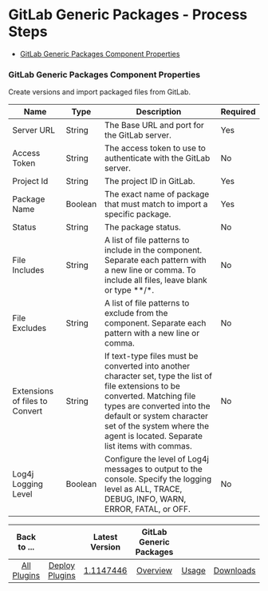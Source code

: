 # GitLab Generic Packages - Process Steps

* [GitLab Generic Packages Component Properties](#comp-prop)


### GitLab Generic Packages Component Properties

Create versions and import packaged files from GitLab.


| Name | Type | Description                                                                                                          | Required |
| ---- | ---- | -------------------------------------------------------------------------------------------------------------------- | -------- |
| Server URL | String | The Base URL and port for the GitLab server. | Yes |
| Access Token | String | The access token to use to authenticate with the GitLab server. | No |
| Project Id | String | The project ID in GitLab. | Yes |
| Package Name | Boolean | The exact name of package that must match to import a specific package. | Yes |
| Status | String | The package status. | No |
| File Includes | String | A list of file patterns to include in the component. Separate each pattern with a new line or comma. To include all files, leave blank or type **/*. | No |
| File Excludes | String | A list of file patterns to exclude from the component. Separate each pattern with a new line or comma. | No |
| Extensions of files to Convert | String | If text-type files must be converted into another character set, type the list of file extensions to be converted. Matching file types are converted into the default or system character set of the system where the agent is located. Separate list items with commas. | No |
| Log4j Logging Level | Boolean | Configure the level of Log4j messages to output to the console. Specify the logging level as ALL, TRACE, DEBUG, INFO, WARN, ERROR, FATAL, or OFF. | No |



|          Back to ...          | |         Latest Version         |GitLab Generic Packages|||
|:-----------------------------:|:------------------------------:| :---: | :---: | :---: | :---: |
| [All Plugins](../../index.md) | [Deploy Plugins](../README.md) |[1.1147446](https://raw.githubusercontent.com/UrbanCode/IBM-UCD-PLUGINS/main/files/gitlab-sourceconfig-generic-packages/ucd-plugins-sourceconfig-gitlab-generic-packages-1.1147446.zip)|[Overview](overview.md)|[Usage](usage.md)|[Downloads](downloads.md)|
